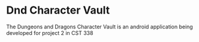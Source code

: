 # Dnd Character Vault
 The Dungeons and Dragons Character Vault is an android application being developed for project 2 in CST 338
